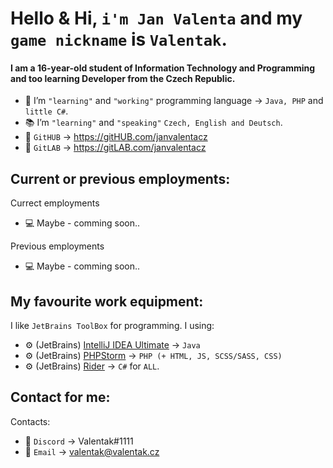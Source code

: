 # Hello & Hi, `i'm Jan Valenta` and my `game nickname` is `Valentak`.
#### I am a 16-year-old student of Information Technology and Programming and too learning Developer from the Czech Republic.
- 🔧 I’m `"learning"` and `"working"` programming language -> `Java, PHP` and `little C#`.  
- 📚 I’m `"learning"` and `"speaking"` `Czech, English and Deutsch`.
- 📑 `GitHUB` -> https://gitHUB.com/janvalentacz
- 📑 `GitLAB` -> https://gitLAB.com/janvalentacz


## Current or previous employments:
Currect employments
- 💻 Maybe - comming soon..

Previous employments
- 💻 Maybe - comming soon..


##  My favourite work equipment:
I like `JetBrains ToolBox` for programming. I using:
- ⚙ (JetBrains) [IntelliJ IDEA Ultimate](https://www.jetbrains.com/idea/) -> `Java` 
- ⚙ (JetBrains) [PHPStorm](https://www.jetbrains.com/phpstorm/) -> `PHP (+ HTML, JS, SCSS/SASS, CSS)`
- ⚙ (JetBrains) [Rider](https://www.jetbrains.com/rider/) -> `C#` for `ALL`.

## Contact for me:
Contacts:
- 💬 `Discord` -> Valentak#1111
- 💬 `Email` -> valentak@valentak.cz


